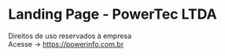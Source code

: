 # Landing Page - PowerTec LTDA
Direitos de uso reservados à empresa
<br />
Acesse -> https://powerinfo.com.br

